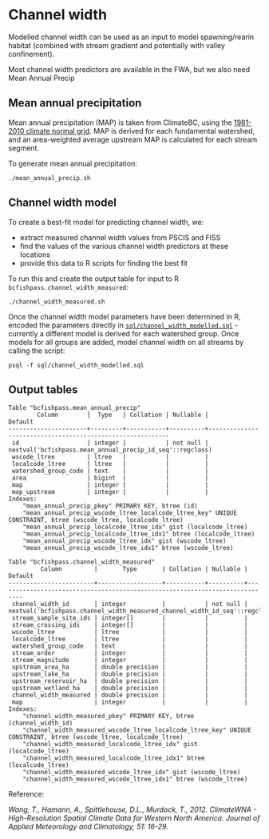 # Channel width

Modelled channel width can be used as an input to model spawning/rearin habitat (combined with stream gradient and potentially with valley confinement).

Most channel width predictors are available in the FWA, but we also need Mean Annual Precip

## Mean annual precipitation

Mean annual precipitation (MAP) is taken from ClimateBC, using the [1981-2010 climate normal grid](http://raster.climatebc.ca/download/Normal_1981_2010MSY/Normal_1981_2010_annual.zip).  MAP is derived for each fundamental watershed, and an area-weighted average upstream MAP is calculated for each stream segment.

To generate mean annual precipitation:

    ./mean_annual_precip.sh

## Channel width model

To create a best-fit model for predicting channel width, we:
- extract measured channel width values from PSCIS and FISS
- find the values of the various channel width predictors at these locations
- provide this data to R scripts for finding the best fit

To run this and create the output table for input to R `bcfishpass.channel_width_measured`:

    ./channel_width_measured.sh

Once the channel width model parameters have been determined in R, encoded the parameters directly in [`sql/channel_width_modelled.sql`](`sql/channel_width_modelled.sql) - currently a different model is derived for each watershed group. Once models for all groups are added, model channel width on all streams by calling the script:

    psql -f sql/channel_width_modelled.sql


## Output tables

```
Table "bcfishpass.mean_annual_precip"
        Column        |  Type   | Collation | Nullable |                          Default
----------------------+---------+-----------+----------+-----------------------------------------------------------
 id                   | integer |           | not null | nextval('bcfishpass.mean_annual_precip_id_seq'::regclass)
 wscode_ltree         | ltree   |           |          |
 localcode_ltree      | ltree   |           |          |
 watershed_group_code | text    |           |          |
 area                 | bigint  |           |          |
 map                  | integer |           |          |
 map_upstream         | integer |           |          |
Indexes:
    "mean_annual_precip_pkey" PRIMARY KEY, btree (id)
    "mean_annual_precip_wscode_ltree_localcode_ltree_key" UNIQUE CONSTRAINT, btree (wscode_ltree, localcode_ltree)
    "mean_annual_precip_localcode_ltree_idx" gist (localcode_ltree)
    "mean_annual_precip_localcode_ltree_idx1" btree (localcode_ltree)
    "mean_annual_precip_wscode_ltree_idx" gist (wscode_ltree)
    "mean_annual_precip_wscode_ltree_idx1" btree (wscode_ltree)
```
```
Table "bcfishpass.channel_width_measured"
         Column         |       Type       | Collation | Nullable |                                   Default
------------------------+------------------+-----------+----------+-----------------------------------------------------------------------------
 channel_width_id       | integer          |           | not null | nextval('bcfishpass.channel_width_measured_channel_width_id_seq'::regclass)
 stream_sample_site_ids | integer[]        |           |          |
 stream_crossing_ids    | integer[]        |           |          |
 wscode_ltree           | ltree            |           |          |
 localcode_ltree        | ltree            |           |          |
 watershed_group_code   | text             |           |          |
 stream_order           | integer          |           |          |
 stream_magnitude       | integer          |           |          |
 upstream_area_ha       | double precision |           |          |
 upstream_lake_ha       | double precision |           |          |
 upstream_reservoir_ha  | double precision |           |          |
 upstream_wetland_ha    | double precision |           |          |
 channel_width_measured | double precision |           |          |
 map                    | integer          |           |          |
Indexes:
    "channel_width_measured_pkey" PRIMARY KEY, btree (channel_width_id)
    "channel_width_measured_wscode_ltree_localcode_ltree_key" UNIQUE CONSTRAINT, btree (wscode_ltree, localcode_ltree)
    "channel_width_measured_localcode_ltree_idx" gist (localcode_ltree)
    "channel_width_measured_localcode_ltree_idx1" btree (localcode_ltree)
    "channel_width_measured_wscode_ltree_idx" gist (wscode_ltree)
    "channel_width_measured_wscode_ltree_idx1" btree (wscode_ltree)
```





Reference:

*Wang, T., Hamann, A., Spittlehouse, D.L., Murdock, T., 2012. ClimateWNA - High-Resolution Spatial Climate Data for Western North America. Journal of Applied Meteorology and Climatology, 51: 16-29.*


